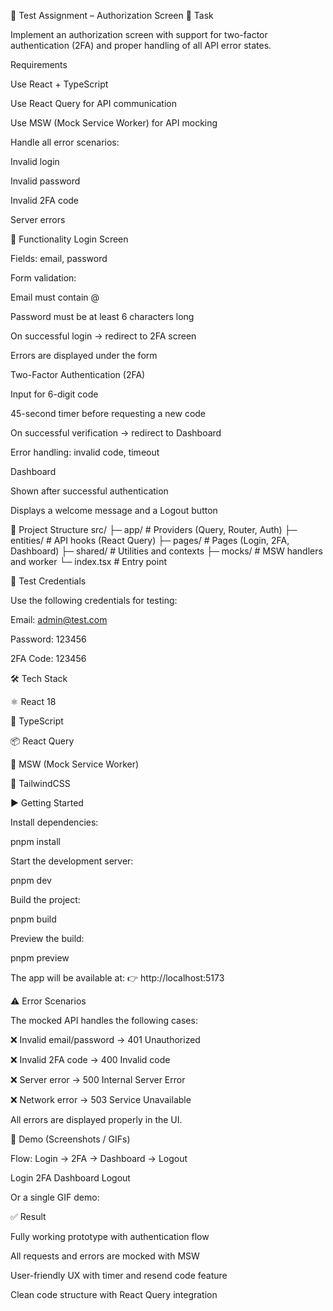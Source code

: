 🔐 Test Assignment – Authorization Screen
📌 Task

Implement an authorization screen with support for two-factor authentication (2FA) and proper handling of all API error states.

Requirements

Use React + TypeScript

Use React Query for API communication

Use MSW (Mock Service Worker) for API mocking

Handle all error scenarios:

Invalid login

Invalid password

Invalid 2FA code

Server errors

🚀 Functionality
Login Screen

Fields: email, password

Form validation:

Email must contain @

Password must be at least 6 characters long

On successful login → redirect to 2FA screen

Errors are displayed under the form

Two-Factor Authentication (2FA)

Input for 6-digit code

45-second timer before requesting a new code

On successful verification → redirect to Dashboard

Error handling: invalid code, timeout

Dashboard

Shown after successful authentication

Displays a welcome message and a Logout button

📂 Project Structure
src/
 ├─ app/              # Providers (Query, Router, Auth)
 ├─ entities/         # API hooks (React Query)
 ├─ pages/            # Pages (Login, 2FA, Dashboard)
 ├─ shared/           # Utilities and contexts
 ├─ mocks/            # MSW handlers and worker
 └─ index.tsx         # Entry point

🔑 Test Credentials

Use the following credentials for testing:

Email: admin@test.com

Password: 123456

2FA Code: 123456

🛠️ Tech Stack

⚛️ React 18

🔧 TypeScript

📦 React Query

🧩 MSW (Mock Service Worker)

🎨 TailwindCSS

▶️ Getting Started

Install dependencies:

pnpm install


Start the development server:

pnpm dev


Build the project:

pnpm build


Preview the build:

pnpm preview


The app will be available at:
👉 http://localhost:5173

⚠️ Error Scenarios

The mocked API handles the following cases:

❌ Invalid email/password → 401 Unauthorized

❌ Invalid 2FA code → 400 Invalid code

❌ Server error → 500 Internal Server Error

❌ Network error → 503 Service Unavailable

All errors are displayed properly in the UI.

🎥 Demo (Screenshots / GIFs)

Flow: Login → 2FA → Dashboard → Logout

Login	2FA	Dashboard	Logout

	
	
	

Or a single GIF demo:


✅ Result

Fully working prototype with authentication flow

All requests and errors are mocked with MSW

User-friendly UX with timer and resend code feature

Clean code structure with React Query integration
